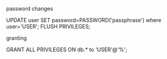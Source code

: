 password changes

UPDATE user SET password=PASSWORD('passphrase') where user='USER';
FLUSH PRIVILEGES;

granting

GRANT ALL PRIVILEGES ON db.* to 'USER'@'%';
